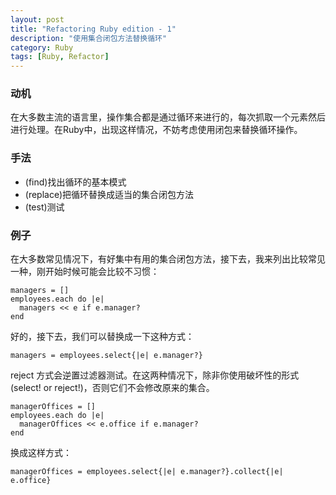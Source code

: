 ```yaml
---
layout: post
title: "Refactoring Ruby edition - 1"
description: "使用集合闭包方法替换循环"
category: Ruby
tags: [Ruby, Refactor]
---
```


### 动机

在大多数主流的语言里，操作集合都是通过循环来进行的，每次抓取一个元素然后进行处理。在Ruby中，出现这样情况，不妨考虑使用闭包来替换循环操作。

### 手法

 * (find)找出循环的基本模式 
 * (replace)把循环替换成适当的集合闭包方法
 * (test)测试

### 例子

在大多数常见情况下，有好集中有用的集合闭包方法，接下去，我来列出比较常见一种，刚开始时候可能会比较不习惯：

	managers = []
	employees.each do |e|
	  managers << e if e.manager?
	end

好的，接下去，我们可以替换成一下这种方式：

	managers = employees.select{|e| e.manager?}
	
reject 方式会逆置过滤器测试。在这两种情况下，除非你使用破坏性的形式(select! or reject!)，否则它们不会修改原来的集合。

	
	managerOffices = []
	employees.each do |e|
	  managerOffices << e.office if e.manager?
	end
	
换成这样方式：

	managerOffices = employees.select{|e| e.manager?}.collect{|e| e.office}
